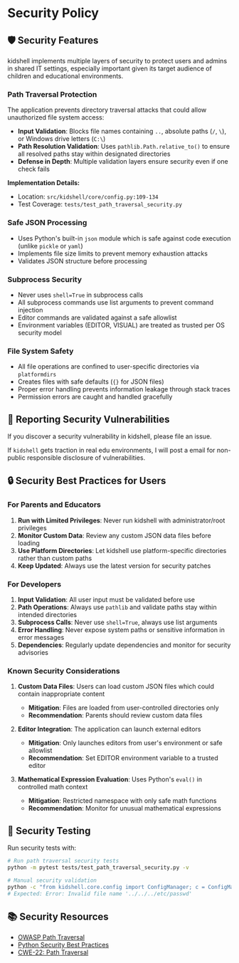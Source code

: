 # Security Policy

## 🛡️ Security Features

kidshell implements multiple layers of security to protect users and admins in shared IT settings,
especially important given its target audience of children and educational environments.

### Path Traversal Protection

The application prevents directory traversal attacks that could allow unauthorized file system access:

- **Input Validation**: Blocks file names containing `..`, absolute paths (`/`, `\`), or Windows drive letters (`C:\`)
- **Path Resolution Validation**: Uses `pathlib.Path.relative_to()` to ensure all resolved paths stay within designated directories
- **Defense in Depth**: Multiple validation layers ensure security even if one check fails

**Implementation Details:**
- Location: `src/kidshell/core/config.py:109-134`
- Test Coverage: `tests/test_path_traversal_security.py`

### Safe JSON Processing

- Uses Python's built-in `json` module which is safe against code execution (unlike `pickle` or `yaml`)
- Implements file size limits to prevent memory exhaustion attacks
- Validates JSON structure before processing

### Subprocess Security

- Never uses `shell=True` in subprocess calls
- All subprocess commands use list arguments to prevent command injection
- Editor commands are validated against a safe allowlist
- Environment variables (EDITOR, VISUAL) are treated as trusted per OS security model

### File System Safety

- All file operations are confined to user-specific directories via `platformdirs`
- Creates files with safe defaults (`{}` for JSON files)
- Proper error handling prevents information leakage through stack traces
- Permission errors are caught and handled gracefully

## 🚨 Reporting Security Vulnerabilities

If you discover a security vulnerability in kidshell, please file an issue.

If `kidshell` gets traction in real edu environments, I will post a email for non-public responsible disclosure of vulnerabilities.

## 🔒 Security Best Practices for Users

### For Parents and Educators

1. **Run with Limited Privileges**: Never run kidshell with administrator/root privileges
2. **Monitor Custom Data**: Review any custom JSON data files before loading
3. **Use Platform Directories**: Let kidshell use platform-specific directories rather than custom paths
4. **Keep Updated**: Always use the latest version for security patches

### For Developers

1. **Input Validation**: All user input must be validated before use
2. **Path Operations**: Always use `pathlib` and validate paths stay within intended directories
3. **Subprocess Calls**: Never use `shell=True`, always use list arguments
4. **Error Handling**: Never expose system paths or sensitive information in error messages
5. **Dependencies**: Regularly update dependencies and monitor for security advisories

### Known Security Considerations

1. **Custom Data Files**: Users can load custom JSON files which could contain inappropriate content
   - **Mitigation**: Files are loaded from user-controlled directories only
   - **Recommendation**: Parents should review custom data files

2. **Editor Integration**: The application can launch external editors
   - **Mitigation**: Only launches editors from user's environment or safe allowlist
   - **Recommendation**: Set EDITOR environment variable to a trusted editor

3. **Mathematical Expression Evaluation**: Uses Python's `eval()` in controlled math context
   - **Mitigation**: Restricted namespace with only safe math functions
   - **Recommendation**: Monitor for unusual mathematical expressions

## 🧪 Security Testing

Run security tests with:

```bash
# Run path traversal security tests
python -m pytest tests/test_path_traversal_security.py -v

# Manual security validation
python -c "from kidshell.core.config import ConfigManager; c = ConfigManager(); c.edit_config('../../../etc/passwd')"
# Expected: Error: Invalid file name '../../../etc/passwd'
```

## 📚 Security Resources

- [OWASP Path Traversal](https://owasp.org/www-community/attacks/Path_Traversal)
- [Python Security Best Practices](https://python.readthedocs.io/en/latest/library/security_warnings.html)
- [CWE-22: Path Traversal](https://cwe.mitre.org/data/definitions/22.html)
